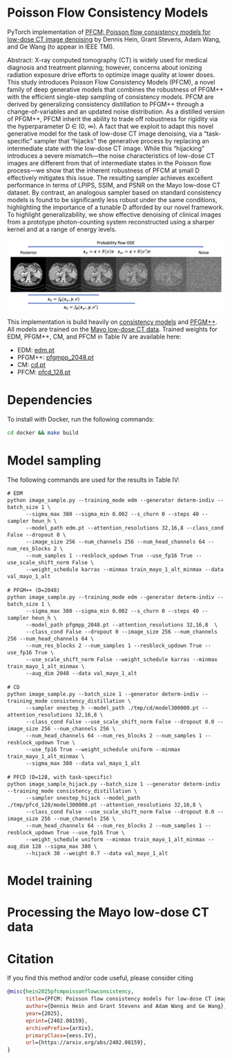 # Poisson Flow Consistency Models <br>

PyTorch implementation of [PFCM: Poisson flow consistency models for
low-dose CT image denoising](https://arxiv.org/abs/2402.08159) by Dennis Hein, Grant Stevens, Adam Wang, and Ge Wang (to appear in IEEE TMI). 

Abstract: X-ray computed tomography (CT) is widely used for medical diagnosis and treatment planning; however, concerns about ionizing radiation exposure drive efforts to optimize image quality at lower doses. This study introduces Poisson Flow Consistency Models (PFCM), a novel family of deep generative models that combines the robustness of PFGM++ with the efficient single-step sampling of consistency models. PFCM are derived by generalizing consistency distillation to PFGM++ through a change-of-variables and an updated noise distribution. As a distilled version of PFGM++, PFCM inherit the ability to trade off robustness for rigidity via the hyperparameter D ∈ (0, ∞). A fact that we exploit to adapt this novel generative model for the task of low-dose CT image denoising, via a “task-specific” sampler that “hijacks” the generative process by replacing an intermediate state with the low-dose CT image. While this “hijacking” introduces a severe mismatch—the noise characteristics of low-dose CT images are different from that of intermediate states in the Poisson flow process—we show that the inherent robustness of PFCM at small D effectively mitigates this issue. The resulting sampler achieves excellent performance in terms of LPIPS, SSIM, and PSNR on the Mayo low-dose CT dataset. By contrast, an analogous sampler based on standard consistency models is found to be significantly less robust under the same conditions, highlighting the importance of a tunable D afforded by our novel framework. To highlight generalizability, we show effective denoising of clinical images from a prototype photon-counting system reconstructed using a sharper kernel and at a range of energy levels.

![schematic](pfcm_process.png)

This implementation is build heavily on  [consistency models](https://github.com/openai/consistency_models/) and [PFGM++](https://github.com/Newbeeer/pfgmpp). All models are trained on the [Mayo low-dose CT data](https://www.aapm.org/grandchallenge/lowdosect/). Trained weights for EDM, PFGM++, CM, and PFCM in Table IV are available here:
 * EDM: [edm.pt](https://drive.google.com/file/d/1zrZ5LytOxASjimqB_BfcKsJyhuGXgOyv/view?usp=share_link)
 * PFGM++: [pfgmpp_2048.pt](https://drive.google.com/file/d/1CHpDSH5i9GWjwdWf8hgvEjDHDbm-LeIf/view?usp=share_link)
 * CM: [cd.pt](https://drive.google.com/file/d/1B9JuKSZhNhZXIwdHJFy3OR2Z1yFy1tqo/view?usp=share_link****)
 * PFCM: [pfcd_128.pt](https://drive.google.com/file/d/1YoKtSi5_S6w8RvZtPO5dIc9n4lxDtZmG/view?usp=share_link)

# Dependencies

To install with Docker, run the following commands:
```sh
cd docker && make build 
```

# Model sampling
The following commands are used for the results in Table IV: 
```
# EDM
python image_sample.py --training_mode edm --generator determ-indiv --batch_size 1 \
      --sigma_max 380 --sigma_min 0.002 --s_churn 0 --steps 40 --sampler heun_h \
      --model_path edm.pt --attention_resolutions 32,16,8 --class_cond False --dropout 0 \
      --image_size 256 --num_channels 256 --num_head_channels 64 --num_res_blocks 2 \
      --num_samples 1 --resblock_updown True --use_fp16 True --use_scale_shift_norm False \
      --weight_schedule karras --minmax train_mayo_1_alt_minmax --data val_mayo_1_alt

# PFGM++ (D=2048)
python image_sample.py --training_mode edm --generator determ-indiv --batch_size 1 \
      --sigma_max 380 --sigma_min 0.002 --s_churn 0 --steps 40 --sampler heun_h \
      --model_path pfgmpp_2048.pt --attention_resolutions 32,16,8  \
      --class_cond False --dropout 0 --image_size 256 --num_channels 256 --num_head_channels 64 \
      --num_res_blocks 2 --num_samples 1 --resblock_updown True --use_fp16 True \
      --use_scale_shift_norm False --weight_schedule karras --minmax train_mayo_1_alt_minmax \
      --aug_dim 2048 --data val_mayo_1_alt

# CD
python image_sample.py --batch_size 1 --generator determ-indiv --training_mode consistency_distillation \
      --sampler onestep_h --model_path ./tmp/cd/model300000.pt --attention_resolutions 32,16,8 \
      --class_cond False --use_scale_shift_norm False --dropout 0.0 --image_size 256 --num_channels 256 \
      --num_head_channels 64 --num_res_blocks 2 --num_samples 1 --resblock_updown True \
      --use_fp16 True --weight_schedule uniform --minmax train_mayo_1_alt_minmax \
      --sigma_max 380 --data val_mayo_1_alt

# PFCD (D=128, with task-specific)
python image_sample_hijack.py --batch_size 1 --generator determ-indiv --training_mode consistency_distillation \
      --sampler onestep_hijack --model_path ./tmp/pfcd_128/model300000.pt --attention_resolutions 32,16,8 \
      --class_cond False --use_scale_shift_norm False --dropout 0.0 --image_size 256 --num_channels 256 \
      --num_head_channels 64 --num_res_blocks 2 --num_samples 1 --resblock_updown True --use_fp16 True \
      --weight_schedule uniform --minmax train_mayo_1_alt_minmax --aug_dim 128 --sigma_max 380 \
      --hijack 30 --weight 0.7 --data val_mayo_1_alt

```

# Model training

# Processing the Mayo low-dose CT data 

# Citation

If you find this method and/or code useful, please consider citing

```bibtex
@misc{hein2025pfcmpoissonflowconsistency,
      title={PFCM: Poisson flow consistency models for low-dose CT image denoising}, 
      author={Dennis Hein and Grant Stevens and Adam Wang and Ge Wang},
      year={2025},
      eprint={2402.08159},
      archivePrefix={arXiv},
      primaryClass={eess.IV},
      url={https://arxiv.org/abs/2402.08159}, 
}
```
